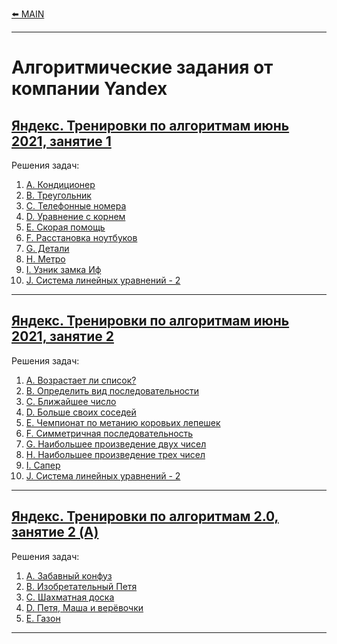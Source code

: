 [⬅️ MAIN][main]

[main]: ./../README.md


---
# Алгоритмические задания от компании Yandex
## [Яндекс. Тренировки по алгоритмам июнь 2021, занятие 1][Yandex_AT_01_orig] 
[Yandex_AT_01_orig]: https://contest.yandex.ru/contest/27393

Решения задач:
1. [A. Кондиционер](./descriptions/AlgorithmicTraining01_01/ProblemA.md)
2. [B. Треугольник](./descriptions/AlgorithmicTraining01_01/ProblemB.md)
3. [C. Телефонные номера](./descriptions/AlgorithmicTraining01_01/ProblemC.md)
4. [D. Уравнение с корнем](./descriptions/AlgorithmicTraining01_01/ProblemD.md)
5. [E. Скорая помощь](./descriptions/AlgorithmicTraining01_01/ProblemE.md)
6. [F. Расстановка ноутбуков](./descriptions/AlgorithmicTraining01_01/ProblemF.md)
6. [G. Детали](./descriptions/AlgorithmicTraining01_01/ProblemG.md)
6. [H. Метро](./descriptions/AlgorithmicTraining01_01/ProblemH.md)
6. [I. Узник замка Иф](./descriptions/AlgorithmicTraining01_01/ProblemI.md)
6. [J. Система линейных уравнений - 2](./descriptions/AlgorithmicTraining01_01/ProblemJ.md)


---
## [Яндекс. Тренировки по алгоритмам июнь 2021, занятие 2][Yandex_AT_01_02_orig] 
[Yandex_AT_01_02_orig]: https://contest.yandex.ru/contest/27472

Решения задач:
1. [A. Возрастает ли список?](./descriptions/AlgorithmicTraining01_02/ProblemA.md)
2. [B. Определить вид последовательности](./descriptions/AlgorithmicTraining01_02/ProblemB.md)
3. [C. Ближайшее число](./descriptions/AlgorithmicTraining01_02/ProblemC.md)
4. [D. Больше своих соседей](./descriptions/AlgorithmicTraining01_02/ProblemD.md)
5. [E. Чемпионат по метанию коровьих лепешек](./descriptions/AlgorithmicTraining01_02/ProblemE.md)
6. [F. Симметричная последовательность](./descriptions/AlgorithmicTraining01_02/ProblemF.md)
6. [G. Наибольшее произведение двух чисел](./descriptions/AlgorithmicTraining01_02/ProblemG.md)
6. [H. Наибольшее произведение трех чисел](./descriptions/AlgorithmicTraining01_02/ProblemH.md)
6. [I. Сапер](./descriptions/AlgorithmicTraining01_02/ProblemI.md)
6. [J. Система линейных уравнений - 2](./descriptions/AlgorithmicTraining01_01/ProblemJ.md)


---
## [Яндекс. Тренировки по алгоритмам 2.0, занятие 2 (A)][Yandex_AT_02A_orig] 
[Yandex_AT_02A_orig]: https://contest.yandex.ru/contest/28736/

Решения задач:
1. [А. Забавный конфуз](./descriptions/AlgorithmicTraining02A/ProblemA.md)
2. [B. Изобретательный Петя](./descriptions/AlgorithmicTraining02A/ProblemB.md)
2. [C. Шахматная доска](./descriptions/AlgorithmicTraining02A/ProblemC.md)
2. [D. Петя, Маша и верёвочки](./descriptions/AlgorithmicTraining02A/ProblemD.md)
2. [E. Газон](/descriptions/AlgorithmicTraining02A/ProblemE.md)


---